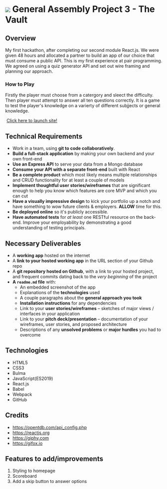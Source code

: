 # ![](https://ga-dash.s3.amazonaws.com/production/assets/logo-9f88ae6c9c3871690e33280fcf557f33.png) General Assembly Project 3 - The Vault

## Overview
My first hackathon, after completing our second module React.js. We were given 48 hours and allocated a partner to build an app of our choice that must consume a public API. This is my first experience at pair programming. We agreed on using a quiz generator API and set out wire framing and planning our approach.

### How to Play
  Firstly the player must choose from a catergory and sleect the difficulty. Then player must attempt to answer all ten questions correctly. It is a game to test the player's knowledge on a varierty of different subjjects or general knowledge.

  <img src="https://cdn0.iconfinder.com/data/icons/entypo/80/link5-512.png" height="0.5" /> [Click here to launch site!](https://ga-the-vault.herokuapp.com/)

## Technical Requirements

* Work in a team, using **git to code collaboratively**.
* **Build a full-stack application** by making your own backend and your own front-end
* **Use an Express API** to serve your data from a Mongo database
* **Consume your API with a separate front-end** built with React
* **Be a complete product** which most likely means multiple relationships and CRUD functionality for at least a couple of models
* **Implement thoughtful user stories/wireframes** that are significant enough to help you know which features are core MVP and which you can cut
* **Have a visually impressive design** to kick your portfolio up a notch and have something to wow future clients & employers. **ALLOW** time for this.
* **Be deployed online** so it's publicly accessible.
* **Have automated tests** for _at least_ one RESTful resource on the back-end. Improve your employability by demonstrating a good understanding of testing principals.
​
## Necessary Deliverables

* A **working app** hosted on the internet
* A **link to your hosted working app** in the URL section of your Github repo
* A **git repository hosted on Github**, with a link to your hosted project, and frequent commits dating back to the _very beginning_ of the project
* **A `readme.md` file** with:
    * An embedded screenshot of the app
    * Explanations of the **technologies** used
    * A couple paragraphs about the **general approach you took**
    * **Installation instructions** for any dependencies
    * Link to your **user stories/wireframes** – sketches of major views / interfaces in your application
    * Link to your **pitch deck/presentation** – documentation of your wireframes, user stories, and proposed architecture
    * Descriptions of any **unsolved problems** or **major hurdles** you had to overcome

## Technologies
* HTML5
* CSS3
* Bulma
* JavaScript(ES2019)
* React.js
* Babel
* Webpack
* GitHub


## Credits
* https://opentdb.com/api_config.php
* https://reactjs.org
* https://giphy.com
* https://gifox.io


## Features to add/improvements
1. Styling to homepage
2. Scoreboard
3. Add a skip button to answer options
